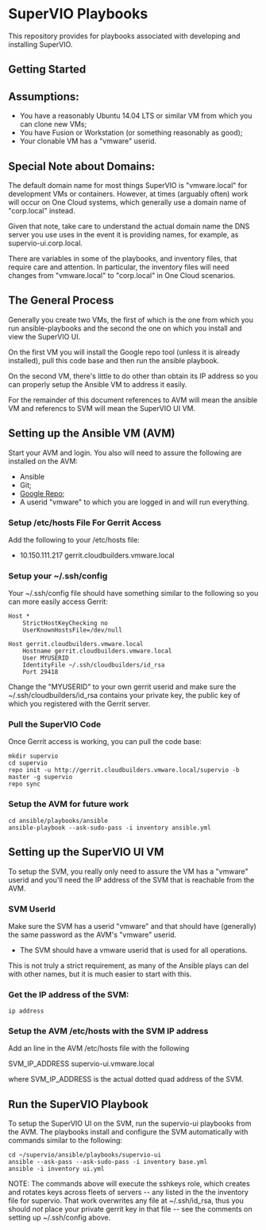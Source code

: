 SuperVIO Playbooks
==================
This repository provides for playbooks associated with developing and installing SuperVIO.

Getting Started
---------------

## Assumptions:
- You have a reasonably Ubuntu 14.04 LTS or similar VM from which you
can clone new VMs;
- You have Fusion or Workstation (or something reasonably as good);
- Your clonable VM has a "vmware" userid.

## Special Note about Domains:
The default domain name for most things SuperVIO is "vmware.local" for
development VMs or containers. However, at times (arguably often) work
will occur on One Cloud systems, which generally use a domain name of
"corp.local" instead.

Given that note, take care to understand the actual domain name the DNS
server you use uses in the event it is providing names, for example,
as supervio-ui.corp.local.

There are variables in some of the playbooks, and inventory files, that
require care and attention. In particular, the inventory files will need
changes from "vmware.local" to "corp.local" in One Cloud scenarios.

## The General Process
Generally you create two VMs, the first of which is the one from which
you run ansible-playbooks and the second the one on which you install
and view the SuperVIO UI.

On the first VM you will install the Google repo tool (unless it is
already installed), pull this code base and then run the ansible
playbook.

On the second VM, there's little to do other than obtain its IP address
so you can properly setup the Ansible VM to address it easily.

For the remainder of this document references to AVM will mean the
ansible VM and referencs to SVM will mean the SuperVIO UI VM.

## Setting up the Ansible VM (AVM)
Start your AVM and login. You also will need to assure the following are
installed on the AVM:

- Ansible
- Git;
- [Google Repo](https://source.android.com/source/using-repo.html);
- A userid "vmware" to which you are logged in and will run everything.

### Setup /etc/hosts File For Gerrit Access

Add the following to your /etc/hosts file:

- 10.150.111.217 gerrit.cloudbuilders.vmware.local

### Setup your ~/.ssh/config

Your ~/.ssh/config file should have something similar to the following
so you can more easily access Gerrit:

```
Host *
    StrictHostKeyChecking no
    UserKnownHostsFile=/dev/null

Host gerrit.cloudbuilders.vmware.local
    Hostname gerrit.cloudbuilders.vmware.local
    User MYUSERID
    IdentityFile ~/.ssh/cloudbuilders/id_rsa
    Port 29418
```

Change the "MYUSERID" to your own gerrit userid and make sure the
~/.ssh/cloudbuilders/id_rsa contains your private key, the public key of
which you registered with the Gerrit server.

### Pull the SuperVIO Code
Once Gerrit access is working, you can pull the code base:

    mkdir supervio
    cd supervio
    repo init -u http://gerrit.cloudbuilders.vmware.local/supervio -b master -g supervio
    repo sync

### Setup the AVM for future work

    cd ansible/playbooks/ansible
    ansible-playbook --ask-sudo-pass -i inventory ansible.yml

## Setting up the SuperVIO UI VM
To setup the SVM, you really only need to assure the VM has a "vmware"
userid and you'll need the IP address of the SVM that is reachable from
the AVM.

### SVM UserId
Make sure the SVM has a userid "vmware" and that should have (generally)
the same password as the AVM's "vmware" userid.

- The SVM should have a vmware userid that is used for all operations.

This is not truly a strict requirement, as many of the Ansible plays
can del with other names, but it is much easier to start with this.

### Get the IP address of the SVM:

    ip address

### Setup the AVM /etc/hosts with the SVM IP address
Add an line in the AVM /etc/hosts file with the following

SVM_IP_ADDRESS supervio-ui.vmware.local

where SVM_IP_ADDRESS is the actual dotted quad address of the SVM.

## Run the SuperVIO Playbook
To setup the SuperVIO UI on the SVM, run the supervio-ui playbooks
from the AVM. The playbooks install and configure the SVM automatically
with commands similar to the following:

    cd ~/supervio/ansible/playbooks/supervio-ui
    ansible --ask-pass --ask-sudo-pass -i inventory base.yml
    ansible -i inventory ui.yml

NOTE: The commands above will execute the sshkeys role, which creates
and rotates keys across fleets of servers -- any listed in the the
inventory file for supervio. That work overwrites any file at
~/.ssh/id_rsa, thus you should *not* place your private gerrit key
in that file -- see the comments on setting up ~/.ssh/config above.

